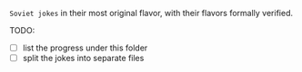 `Soviet jokes` in their most original flavor, with their flavors formally verified.

TODO: 
- [ ] list the progress under this folder
- [ ] split the jokes into separate files